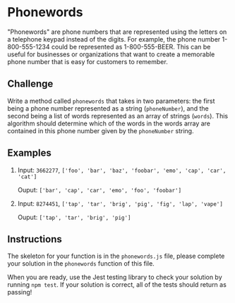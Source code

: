 # Phonewords

"Phonewords" are phone numbers that are represented using the letters on a telephone keypad instead of the digits. For example, the phone number 1-800-555-1234 could be represented as 1-800-555-BEER. This can be useful for businesses or organizations that want to create a memorable phone number that is easy for customers to remember.

## Challenge

Write a method called `phonewords` that takes in two parameters: the first being a phone number represented as a string (`phoneNumber`), and the second being a list of words represented as an array of strings (`words`). This algorithm should determine which of the words in the words array are contained in this phone number given by the `phoneNumber` string.

## Examples

1. Input: `3662277`, `['foo', 'bar', 'baz', 'foobar', 'emo', 'cap', 'car', 'cat']`
    
   Ouput: `['bar', 'cap', 'car', 'emo', 'foo', 'foobar']`

2. Input: `8274451`, `['tap', 'tar', 'brig', 'pig', 'fig', 'lap', 'vape']`

   Ouput: `['tap', 'tar', 'brig', 'pig']`

## Instructions

The skeleton for your function is in the `phonewords.js` file, please complete your solution in the `phonewords` function of this file.

When you are ready, use the Jest testing library to check your solution by running `npm test`. If your solution is correct, all of the tests should return as passing!
